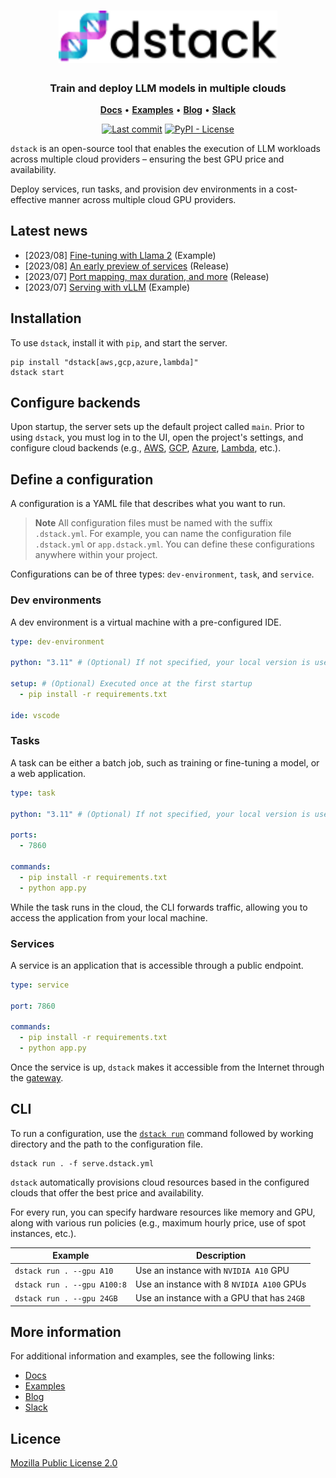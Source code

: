<div align="center">
<h1 align="center">
  <a target="_blank" href="https://dstack.ai">
    <picture>
      <source media="(prefers-color-scheme: dark)" srcset="https://raw.githubusercontent.com/dstackai/dstack/master/docs/assets/images/dstack-logo-dark.svg"/>
      <img alt="dstack" src="https://raw.githubusercontent.com/dstackai/dstack/master/docs/assets/images/dstack-logo.svg" width="350px"/>
    </picture>
  </a>
</h1>

<h3 align="center">
Train and deploy LLM models in multiple clouds
</h3>

<p align="center">
<a href="https://dstack.ai/docs" target="_blank"><b>Docs</b></a> •
<a href="https://dstack.ai/examples" target="_blank"><b>Examples</b></a> •
<a href="https://dstack.ai/blog" target="_blank"><b>Blog</b></a> •
<a href="https://join.slack.com/t/dstackai/shared_invite/zt-xdnsytie-D4qU9BvJP8vkbkHXdi6clQ" target="_blank"><b>Slack</b></a>
</p>

[![Last commit](https://img.shields.io/github/last-commit/dstackai/dstack?style=flat-square)](https://github.com/dstackai/dstack/commits/)
[![PyPI - License](https://img.shields.io/pypi/l/dstack?style=flat-square&color=blue)](https://github.com/dstackai/dstack/blob/master/LICENSE.md)
</div>

`dstack` is an open-source tool that enables the execution of LLM workloads
across multiple cloud providers – ensuring the best GPU price and availability.

Deploy services, run tasks, and provision dev environments
in a cost-effective manner across multiple cloud GPU providers.

## Latest news

- [2023/08] [Fine-tuning with Llama 2](https://dstack.ai/examples/finetuning-llama-2) (Example)
- [2023/08] [An early preview of services](https://dstack.ai/blog/2023/08/07/services-preview) (Release)
- [2023/07] [Port mapping, max duration, and more](https://dstack.ai/blog/2023/07/25/port-mapping-max-duration-and-more) (Release)
- [2023/07] [Serving with vLLM](https://dstack.ai/examples/vllm) (Example)

## Installation

To use `dstack`, install it with `pip`, and start the server.

```shell
pip install "dstack[aws,gcp,azure,lambda]"
dstack start
```
## Configure backends

Upon startup, the server sets up the default project called `main`. Prior to using `dstack`, you must log in to the
UI, open the project's settings, and configure cloud backends 
(e.g., [AWS](https://dstack.ai/docs/reference/backends/aws), [GCP](https://dstack.ai/docs/reference/backends/gcp), [Azure](https://dstack.ai/docs/reference/backends/azure), 
[Lambda](https://dstack.ai/docs/reference/backends/lambda), etc.).

## Define a configuration

A configuration is a YAML file that describes what you want to run.

> **Note**
> All configuration files must be named with the suffix `.dstack.yml`. For example,
> you can name the configuration file `.dstack.yml` or `app.dstack.yml`. You can define
> these configurations anywhere within your project.

Configurations can be of three types: `dev-environment`, `task`, and `service`.

### Dev environments

A dev environment is a virtual machine with a pre-configured IDE.

```yaml
type: dev-environment

python: "3.11" # (Optional) If not specified, your local version is used

setup: # (Optional) Executed once at the first startup
  - pip install -r requirements.txt

ide: vscode
```

### Tasks

A task can be either a batch job, such as training or fine-tuning a model, or a web application.

```yaml
type: task

python: "3.11" # (Optional) If not specified, your local version is used

ports:
  - 7860

commands:
  - pip install -r requirements.txt
  - python app.py
```

While the task runs in the cloud, the CLI forwards traffic, allowing you to access the application from your local
machine.

### Services

A service is an application that is accessible through a public endpoint.

```yaml
type: service

port: 7860

commands:
  - pip install -r requirements.txt
  - python app.py
```

Once the service is up, `dstack` makes it accessible from the Internet through
the [gateway](https://dstack.ai/docs/guides/services.md#configure-a-gateway-address).

## CLI

To run a configuration, use the [`dstack run`](https://dstack.ai/docs/reference/cli/run.md) command followed by 
working directory and the path to the configuration file.

```shell
dstack run . -f serve.dstack.yml
```

`dstack` automatically provisions cloud resources based in the 
configured clouds that offer the best price and availability.

For every run, you can specify hardware resources like memory and GPU, along with various run policies (e.g., maximum
hourly price, use of spot instances, etc.).

| Example                     | Description                                |
|-----------------------------|--------------------------------------------|
| `dstack run . --gpu A10`    | Use an instance with `NVIDIA A10` GPU      |
| `dstack run . --gpu A100:8` | Use an instance with 8 `NVIDIA A100` GPUs  |
| `dstack run . --gpu 24GB`   | Use an instance with a GPU that has `24GB` |

## More information

For additional information and examples, see the following links:

- [Docs](https://dstack.ai/docs)
- [Examples](https://dstack.ai/examples)
- [Blog](https://dstack.ai/blog)
- [Slack](https://join.slack.com/t/dstackai/shared_invite/zt-xdnsytie-D4qU9BvJP8vkbkHXdi6clQ)

## Licence

[Mozilla Public License 2.0](LICENSE.md)
